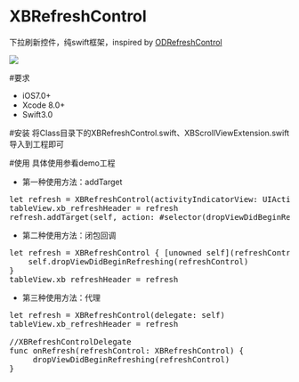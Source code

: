 # XBRefreshControl
下拉刷新控件，纯swift框架，inspired by [ODRefreshControl](https://github.com/Sephiroth87/ODRefreshControl)

![](https://github.com/xiabob/XBRefreshControl/blob/master/screenshots/sam.gif)

#要求
* iOS7.0+
* Xcode 8.0+
* Swift3.0

#安装
将Class目录下的XBRefreshControl.swift、XBScrollViewExtension.swift导入到工程即可

#使用
具体使用参看demo工程
* 第一种使用方法：addTarget


<pre>
let refresh = XBRefreshControl(activityIndicatorView: UIActivityIndicatorView(activityIndicatorStyle: .Gray), delegate: nil, refreshAction: nil)
tableView.xb_refreshHeader = refresh
refresh.addTarget(self, action: #selector(dropViewDidBeginRefreshing), forControlEvents: .ValueChanged)
</pre>

* 第二种使用方法：闭包回调

<pre>
let refresh = XBRefreshControl { [unowned self](refreshControl) in
    self.dropViewDidBeginRefreshing(refreshControl)
}
tableView.xb_refreshHeader = refresh
</pre>

*  第三种使用方法：代理
 
<pre>
let refresh = XBRefreshControl(delegate: self)
tableView.xb_refreshHeader = refresh

//XBRefreshControlDelegate
func onRefresh(refreshControl: XBRefreshControl) {
     dropViewDidBeginRefreshing(refreshControl)
}
</pre>
